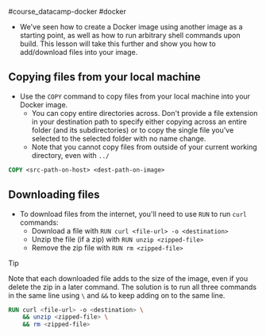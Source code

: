 #course_datacamp-docker #docker 

- We've seen how to create a Docker image using another image as a starting point, as well as how to run arbitrary shell commands upon build. This lesson will take this further and show you how to add/download files into your image.
## Copying files from your local machine

- Use the `COPY` command to copy files from your local machine into your Docker image.
    - You can copy entire directories across. Don't provide a file extension in your destination path to specify either copying across an entire folder (and its subdirectories) or to copy the single file you've selected to the selected folder with no name change.
    - Note that you cannot copy files from outside of your current working directory, even with `../`

```dockerfile
COPY <src-path-on-host> <dest-path-on-image>
```

## Downloading files

- To download files from the internet, you'll need to use `RUN` to run `curl` commands:
    - Download a file with `RUN curl <file-url> -o <destination>`
    - Unzip the file (if a zip) with `RUN unzip <zipped-file>`
    - Remove the zip file with `RUN rm <zipped-file>`

> [!tip]
> Note that each downloaded file adds to the size of the image, even if you delete the zip in a later command. The solution is to run all three commands in the same line using `\` and `&&` to keep adding on to the same line.

```dockerfile
RUN curl <file-url> -o <destination> \
    && unzip <zipped-file> \
    && rm <zipped-file>
```

